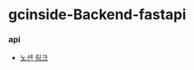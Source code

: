 # gcinside-Backend-fastapi

### api 
+ [노션 링크](https://www.notion.so/API-4fad8127aaed4364b000092429e40bf8)
